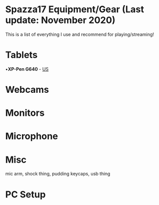 # Spazza17 Equipment/Gear (Last update: November 2020)

This is a list of everything I use and recommend for playing/streaming!

# Tablets
•**XP-Pen G640** - [US](https://amzn.to/32rqUIa)

# Webcams

# Monitors

# Microphone

# Misc
mic arm, shock thing, pudding keycaps, usb thing

# PC Setup

